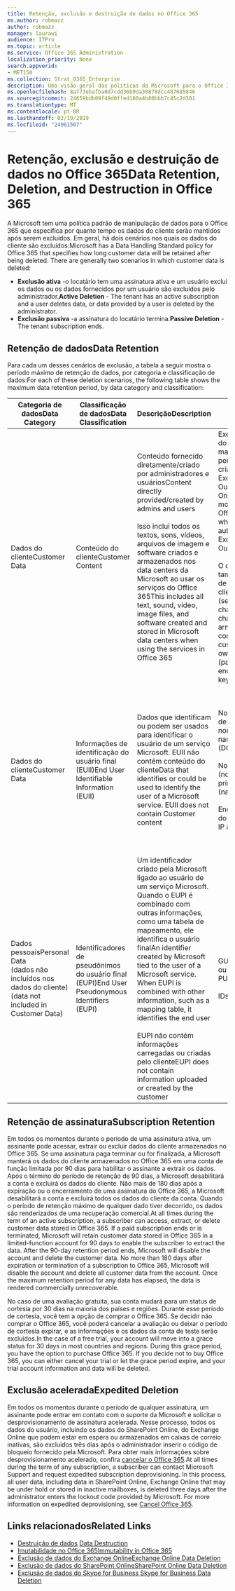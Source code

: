 ```yaml
---
title: Retenção, exclusão e destruição de dados no Office 365
ms.author: robmazz
author: robmazz
manager: laurawi
audience: ITPro
ms.topic: article
ms.service: Office 365 Administration
localization_priority: None
search.appverid:
- MET150
ms.collection: Strat_O365_Enterprise
description: Uma visão geral das políticas da Microsoft para o Office 365 em relação à retenção, exclusão e destruição de dados.
ms.openlocfilehash: 8a773ebafba0d7cdd36b9da30878dcc487685846
ms.sourcegitcommit: 24659bdb09f49d0ffed180a4b80bbb7c45c2d301
ms.translationtype: MT
ms.contentlocale: pt-BR
ms.lasthandoff: 02/19/2019
ms.locfileid: "24961567"
---
```

# <a name="data-retention-deletion-and-destruction-in-office-365"></a><span data-ttu-id="dc6d8-103">Retenção, exclusão e destruição de dados no Office 365</span><span class="sxs-lookup"><span data-stu-id="dc6d8-103">Data Retention, Deletion, and Destruction in Office 365</span></span>

<span data-ttu-id="dc6d8-p101">A Microsoft tem uma política padrão de manipulação de dados para o Office 365 que especifica por quanto tempo os dados do cliente serão mantidos após serem excluídos. Em geral, há dois cenários nos quais os dados do cliente são excluídos:</span><span class="sxs-lookup"><span data-stu-id="dc6d8-p101">Microsoft has a Data Handling Standard policy for Office 365 that specifies how long customer data will be retained after being deleted. There are generally two scenarios in which customer data is deleted:</span></span>

- <span data-ttu-id="dc6d8-106">**Exclusão ativa** -o locatário tem uma assinatura ativa e um usuário exclui os dados ou os dados fornecidos por um usuário são excluídos pelo administrador.</span><span class="sxs-lookup"><span data-stu-id="dc6d8-106">**Active Deletion** - The tenant has an active subscription and a user deletes data, or data provided by a user is deleted by the administrator.</span></span>
- <span data-ttu-id="dc6d8-107">**Exclusão passiva** -a assinatura do locatário termina.</span><span class="sxs-lookup"><span data-stu-id="dc6d8-107">**Passive Deletion** - The tenant subscription ends.</span></span>

## <a name="data-retention"></a><span data-ttu-id="dc6d8-108">Retenção de dados</span><span class="sxs-lookup"><span data-stu-id="dc6d8-108">Data Retention</span></span>

<span data-ttu-id="dc6d8-109">Para cada um desses cenários de exclusão, a tabela a seguir mostra o período máximo de retenção de dados, por categoria e classificação de dados:</span><span class="sxs-lookup"><span data-stu-id="dc6d8-109">For each of these deletion scenarios, the following table shows the maximum data retention period, by data category and classification:</span></span>

| <span data-ttu-id="dc6d8-110">Categoria de dados</span><span class="sxs-lookup"><span data-stu-id="dc6d8-110">Data Category</span></span> | <span data-ttu-id="dc6d8-111">Classificação de dados</span><span class="sxs-lookup"><span data-stu-id="dc6d8-111">Data Classification</span></span> | <span data-ttu-id="dc6d8-112">Descrição</span><span class="sxs-lookup"><span data-stu-id="dc6d8-112">Description</span></span> | <span data-ttu-id="dc6d8-113">Exemplos</span><span class="sxs-lookup"><span data-stu-id="dc6d8-113">Examples</span></span> | <span data-ttu-id="dc6d8-114">Período de retenção</span><span class="sxs-lookup"><span data-stu-id="dc6d8-114">Retention Period</span></span> |
|-----------------|-----------------|-----------------|----------------------------------|-------------------------------|
| <span data-ttu-id="dc6d8-115">Dados do cliente</span><span class="sxs-lookup"><span data-stu-id="dc6d8-115">Customer Data</span></span> | <span data-ttu-id="dc6d8-116">Conteúdo do cliente</span><span class="sxs-lookup"><span data-stu-id="dc6d8-116">Customer Content</span></span>| <span data-ttu-id="dc6d8-117">Conteúdo fornecido diretamente/criado por administradores e usuários</span><span class="sxs-lookup"><span data-stu-id="dc6d8-117">Content directly provided/created by admins and users</span></span> <br><br> <span data-ttu-id="dc6d8-118">Isso inclui todos os textos, sons, vídeos, arquivos de imagem e software criados e armazenados nos data centers da Microsoft ao usar os serviços do Office 365</span><span class="sxs-lookup"><span data-stu-id="dc6d8-118">This includes all text, sound, video, image files, and software created and stored in Microsoft data centers when using the services in Office 365</span></span> | <span data-ttu-id="dc6d8-119">Exemplos dos aplicativos do Office 365 usados com mais frequência que permitem aos usuários criar dados incluem Word, Excel, PowerPoint, Outlook e OneNote</span><span class="sxs-lookup"><span data-stu-id="dc6d8-119">Examples of the most commonly used Office 365 applications which allow users to author data include Word, Excel, PowerPoint, Outlook and OneNote</span></span> <br><br> <span data-ttu-id="dc6d8-120">O conteúdo do cliente também inclui segredos de Propriedade do cliente/fornecidos (senhas, certificados, chaves de criptografia, chaves de armazenamento)</span><span class="sxs-lookup"><span data-stu-id="dc6d8-120">Customer content also includes customer-owned/provided secrets (passwords, certificates, encryption keys, storage keys)</span></span> | <span data-ttu-id="dc6d8-121">**Cenário de exclusão ativa:** no máximo 30 dias</span><span class="sxs-lookup"><span data-stu-id="dc6d8-121">**Active Deletion Scenario:** at most 30 days</span></span> <br><br> <span data-ttu-id="dc6d8-122">**Cenário de exclusão passiva:** no máximo 180 dias</span><span class="sxs-lookup"><span data-stu-id="dc6d8-122">**Passive Deletion Scenario:** at most 180 days</span></span> |
| <span data-ttu-id="dc6d8-123">Dados do cliente</span><span class="sxs-lookup"><span data-stu-id="dc6d8-123">Customer Data</span></span> | <span data-ttu-id="dc6d8-124">Informações de identificação do usuário final (EUII)</span><span class="sxs-lookup"><span data-stu-id="dc6d8-124">End User Identifiable Information (EUII)</span></span> | <span data-ttu-id="dc6d8-p102">Dados que identificam ou podem ser usados para identificar o usuário de um serviço Microsoft. EUII não contém conteúdo do cliente</span><span class="sxs-lookup"><span data-stu-id="dc6d8-p102">Data that identifies or could be used to identify the user of a Microsoft service. EUII does not contain Customer content</span></span> | <span data-ttu-id="dc6d8-127">Nome de usuário ou nome de exibição (domínio \ nome_de_usuário)</span><span class="sxs-lookup"><span data-stu-id="dc6d8-127">User name or display name (DOMAIN\UserName)</span></span> <br><br> <span data-ttu-id="dc6d8-128">Nome principal do usuário (nome @ domínio)</span><span class="sxs-lookup"><span data-stu-id="dc6d8-128">User principal name (name@domain)</span></span> <br><br>  <span data-ttu-id="dc6d8-129">Endereços IP específicos do usuário</span><span class="sxs-lookup"><span data-stu-id="dc6d8-129">User-specific IP addresses</span></span> | <span data-ttu-id="dc6d8-130">**Cenário de exclusão ativa:** no máximo 180 dias (apenas uma ação de administrador de locatário)</span><span class="sxs-lookup"><span data-stu-id="dc6d8-130">**Active Deletion Scenario:** at most 180 days (only a tenant administrator action)</span></span> <br><br> <span data-ttu-id="dc6d8-131">**Cenário de exclusão passiva:** no máximo 180 dias</span><span class="sxs-lookup"><span data-stu-id="dc6d8-131">**Passive Deletion Scenario:** at most 180 days</span></span> |
| <span data-ttu-id="dc6d8-132">Dados pessoais</span><span class="sxs-lookup"><span data-stu-id="dc6d8-132">Personal Data</span></span> <br> <span data-ttu-id="dc6d8-133">(dados não incluídos nos dados do cliente)</span><span class="sxs-lookup"><span data-stu-id="dc6d8-133">(data not included in Customer Data)</span></span> | <span data-ttu-id="dc6d8-134">Identificadores de pseudônimos do usuário final (EUPI)</span><span class="sxs-lookup"><span data-stu-id="dc6d8-134">End User Pseudonymous Identifiers (EUPI)</span></span> | <span data-ttu-id="dc6d8-p103">Um identificador criado pela Microsoft ligado ao usuário de um serviço Microsoft. Quando o EUPI é combinado com outras informações, como uma tabela de mapeamento, ele identifica o usuário final</span><span class="sxs-lookup"><span data-stu-id="dc6d8-p103">An identifier created by Microsoft tied to the user of a Microsoft service. When EUPI is combined with other information, such as a mapping table, it identifies the end user</span></span> <br><br> <span data-ttu-id="dc6d8-137">EUPI não contém informações carregadas ou criadas pelo cliente</span><span class="sxs-lookup"><span data-stu-id="dc6d8-137">EUPI does not contain information uploaded or created by the customer</span></span> | <span data-ttu-id="dc6d8-138">GUIDs de usuário, PUIDs ou SIDs</span><span class="sxs-lookup"><span data-stu-id="dc6d8-138">User GUIDs, PUIDs, or SIDs</span></span> <br><br> <span data-ttu-id="dc6d8-139">IDs de sessão</span><span class="sxs-lookup"><span data-stu-id="dc6d8-139">Session IDs</span></span> | <span data-ttu-id="dc6d8-140">**Cenário de exclusão ativa:** no máximo 30 dias</span><span class="sxs-lookup"><span data-stu-id="dc6d8-140">**Active Deletion Scenario:** at most 30 days</span></span> <br><br> <span data-ttu-id="dc6d8-141">**Cenário de exclusão passiva:** no máximo 180 dias</span><span class="sxs-lookup"><span data-stu-id="dc6d8-141">**Passive Deletion Scenario:** at most 180 days</span></span> |

## <a name="subscription-retention"></a><span data-ttu-id="dc6d8-142">Retenção de assinatura</span><span class="sxs-lookup"><span data-stu-id="dc6d8-142">Subscription Retention</span></span>

<span data-ttu-id="dc6d8-p104">Em todos os momentos durante o período de uma assinatura ativa, um assinante pode acessar, extrair ou excluir dados do cliente armazenados no Office 365. Se uma assinatura paga terminar ou for finalizada, a Microsoft manterá os dados do cliente armazenados no Office 365 em uma conta de função limitada por 90 dias para habilitar o assinante a extrair os dados. Após o término do período de retenção de 90 dias, a Microsoft desabilitará a conta e excluirá os dados do cliente. Não mais de 180 dias após a expiração ou o encerramento de uma assinatura do Office 365, a Microsoft desabilitará a conta e excluirá todos os dados do cliente da conta. Quando o período de retenção máximo de qualquer dado tiver decorrido, os dados são renderizados de uma recuperação comercial.</span><span class="sxs-lookup"><span data-stu-id="dc6d8-p104">At all times during the term of an active subscription, a subscriber can access, extract, or delete customer data stored in Office 365. If a paid subscription ends or is terminated, Microsoft will retain customer data stored in Office 365 in a limited-function account for 90 days to enable the subscriber to extract the data. After the 90-day retention period ends, Microsoft will disable the account and delete the customer data. No more than 180 days after expiration or termination of a subscription to Office 365, Microsoft will disable the account and delete all customer data from the account. Once the maximum retention period for any data has elapsed, the data is rendered commercially unrecoverable.</span></span>

<span data-ttu-id="dc6d8-p105">No caso de uma avaliação gratuita, sua conta mudará para um status de cortesia por 30 dias na maioria dos países e regiões. Durante esse período de cortesia, você tem a opção de comprar o Office 365. Se decidir não comprar o Office 365, você poderá cancelar a avaliação ou deixar o período de cortesia expirar, e as informações e os dados da conta de teste serão excluídos.</span><span class="sxs-lookup"><span data-stu-id="dc6d8-p105">In the case of a free trial, your account will move into a grace status for 30 days in most countries and regions. During this grace period, you have the option to purchase Office 365. If you decide not to buy Office 365, you can either cancel your trial or let the grace period expire, and your trial account information and data will be deleted.</span></span>

## <a name="expedited-deletion"></a><span data-ttu-id="dc6d8-151">Exclusão acelerada</span><span class="sxs-lookup"><span data-stu-id="dc6d8-151">Expedited Deletion</span></span>
<span data-ttu-id="dc6d8-p106">Em todos os momentos durante o período de qualquer assinatura, um assinante pode entrar em contato com o suporte da Microsoft e solicitar o desprovisionamento de assinatura acelerada. Nesse processo, todos os dados do usuário, incluindo os dados do SharePoint Online, do Exchange Online que podem estar em espera ou armazenados em caixas de correio inativas, são excluídos três dias após o administrador inserir o código de bloqueio fornecido pela Microsoft. Para obter mais informações sobre desprovisionamento acelerado, confira [cancelar o Office 365](https://support.office.com/article/Cancel-Office-365-for-business-b1bc0bef-4608-4601-813a-cdd9f746709a).</span><span class="sxs-lookup"><span data-stu-id="dc6d8-p106">At all times during the term of any subscription, a subscriber can contact Microsoft Support and request expedited subscription deprovisioning. In this process, all user data, including data in SharePoint Online, Exchange Online that may be under hold or stored in inactive mailboxes, is deleted three days after the administrator enters the lockout code provided by Microsoft. For more information on expedited deprovisioning, see [Cancel Office 365](https://support.office.com/article/Cancel-Office-365-for-business-b1bc0bef-4608-4601-813a-cdd9f746709a).</span></span>

## <a name="related-links"></a><span data-ttu-id="dc6d8-155">Links relacionados</span><span class="sxs-lookup"><span data-stu-id="dc6d8-155">Related Links</span></span>
- <span data-ttu-id="dc6d8-156">[Destruição de dados](office-365-data-destruction.md)
</span><span class="sxs-lookup"><span data-stu-id="dc6d8-156">[Data Destruction](office-365-data-destruction.md)</span></span>
- [<span data-ttu-id="dc6d8-157">Imutabilidade no Office 365</span><span class="sxs-lookup"><span data-stu-id="dc6d8-157">Immutability in Office 365</span></span>](office-365-data-immutability.md)
- [<span data-ttu-id="dc6d8-158">Exclusão de dados do Exchange Online</span><span class="sxs-lookup"><span data-stu-id="dc6d8-158">Exchange Online Data Deletion</span></span>](office-365-exchange-online-data-deletion.md)
- [<span data-ttu-id="dc6d8-159">Exclusão de dados do SharePoint Online</span><span class="sxs-lookup"><span data-stu-id="dc6d8-159">SharePoint Online Data Deletion</span></span>](office-365-sharepoint-online-data-deletion.md)
- [<span data-ttu-id="dc6d8-160">Exclusão de dados do Skype for Business </span><span class="sxs-lookup"><span data-stu-id="dc6d8-160">Skype for Business Data Deletion</span></span>](office-365-skype-data-deletion.md)